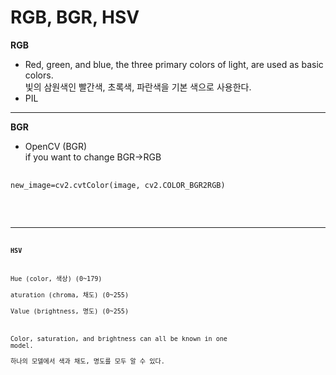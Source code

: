 RGB, BGR, HSV
===============
**RGB**   
- Red, green, and blue, the three primary colors of light, are used as basic colors.   
   빛의 삼원색인 빨간색, 초록색, 파란색을 기본 색으로 사용한다.    
- PIL
---
**BGR**

-  OpenCV (BGR)   
if you want to change BGR->RGB
<pre>
 <code>
new_image=cv2.cvtColor(image, cv2.COLOR_BGR2RGB)
 <code/>
</pre>
---

**HSV**   

Hue (color, 색상) (0~179)     
aturation (chroma, 채도) (0~255)         
Value (brightness, 명도) (0~255)       
   
Color, saturation, and brightness can all be known in one model.   
 하나의 모델에서 색과 채도, 명도를 모두 알 수 있다. 



